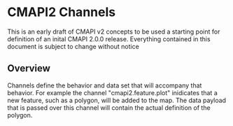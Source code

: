 # CMAPI2 Channels

This is an early draft of CMAPI v2 concepts to be used a starting point for definition of an inital CMAPI 2.0.0 release.  Everything contained in this document is subject to change without notice

## Overview 
Channels define the behavior and data set that will accompany that behavior.  For example the channel "cmapi2.feature.plot" inidicates that a new feature, such as a polygon, will be added to the map.  The data payload that is passed over this channel will contain the actual definition of the polygon.

